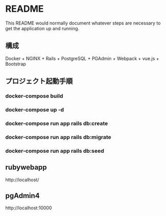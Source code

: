 # README

This README would normally document whatever steps are necessary to get the
application up and running.

## 構成
Docker + NGINX + Rails + PostgreSQL + PGAdmin + Webpack + vue.js + Bootstrap

## プロジェクト起動手順
### docker-compose build
### docker-compose up -d
### docker-compose run app rails db:create
### docker-compose run app rails db:migrate
### docker-compose run app rails db:seed

## rubywebapp
http://localhost/

## pgAdmin4
http://localhost:10000
